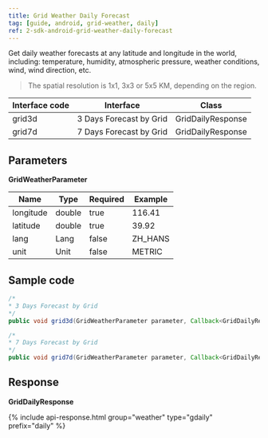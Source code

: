 ```yaml
---
title: Grid Weather Daily Forecast
tag: [guide, android, grid-weather, daily]
ref: 2-sdk-android-grid-weather-daily-forecast
---
```


Get daily weather forecasts at any latitude and longitude in the world, including: temperature, humidity, atmospheric pressure, weather conditions, wind, wind direction, etc.

> The spatial resolution is 1x1, 3x3 or 5x5 KM, depending on the region.

| Interface code          | Interface     | Class         |
| --------------------------- | ---- | ------------------ |
| grid3d | 3 Days Forecast by Grid| GridDailyResponse |
| grid7d | 7 Days Forecast by Grid| GridDailyResponse |


## Parameters

**GridWeatherParameter**

| Name   | Type | Required | Example |
| -------- | -------- | ---- | ------ |
| longitude | double | true | 116.41 |
| latitude | double | true | 39.92 |
| lang | Lang | false | ZH_HANS |
| unit | Unit | false | METRIC |

## Sample code

```java
/*
* 3 Days Forecast by Grid
*/
public void grid3d(GridWeatherParameter parameter, Callback<GridDailyResponse> callback);

/*
* 7 Days Forecast by Grid
*/
public void grid7d(GridWeatherParameter parameter, Callback<GridDailyResponse> callback);
```

## Response

**GridDailyResponse**

{% include api-response.html group="weather" type="gdaily" prefix="daily"  %}
